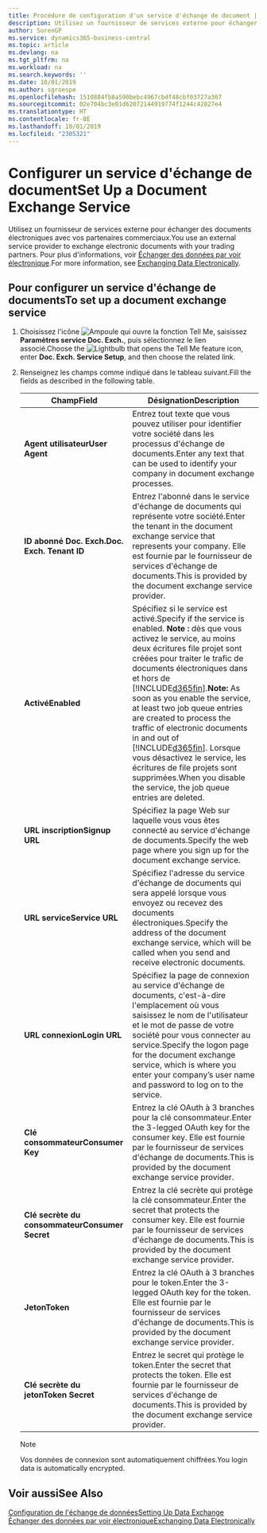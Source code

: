 ```yaml
---
title: Procédure de configuration d'un service d'échange de document | Microsoft Docs
description: Utilisez un fournisseur de services externe pour échanger des documents électroniques avec vos partenaires commerciaux.
author: SorenGP
ms.service: dynamics365-business-central
ms.topic: article
ms.devlang: na
ms.tgt_pltfrm: na
ms.workload: na
ms.search.keywords: ''
ms.date: 10/01/2019
ms.author: sgroespe
ms.openlocfilehash: 1510884fb8a590bebc4967cbdf48cbf03727a307
ms.sourcegitcommit: 02e704bc3e01d62072144919774f1244c42827e4
ms.translationtype: HT
ms.contentlocale: fr-BE
ms.lasthandoff: 10/01/2019
ms.locfileid: "2305321"
---
```

# <a name="set-up-a-document-exchange-service"></a><span data-ttu-id="aeded-103">Configurer un service d'échange de document</span><span class="sxs-lookup"><span data-stu-id="aeded-103">Set Up a Document Exchange Service</span></span>
<span data-ttu-id="aeded-104">Utilisez un fournisseur de services externe pour échanger des documents électroniques avec vos partenaires commerciaux.</span><span class="sxs-lookup"><span data-stu-id="aeded-104">You use an external service provider to exchange electronic documents with your trading partners.</span></span> <span data-ttu-id="aeded-105">Pour plus d'informations, voir [Échanger des données par voir électronique](across-data-exchange.md).</span><span class="sxs-lookup"><span data-stu-id="aeded-105">For more information, see [Exchanging Data Electronically](across-data-exchange.md).</span></span>  

## <a name="to-set-up-a-document-exchange-service"></a><span data-ttu-id="aeded-106">Pour configurer un service d'échange de documents</span><span class="sxs-lookup"><span data-stu-id="aeded-106">To set up a document exchange service</span></span>  
1. <span data-ttu-id="aeded-107">Choisissez l'icône ![Ampoule qui ouvre la fonction Tell Me](media/ui-search/search_small.png "Dites-moi ce que vous voulez faire"), saisissez **Paramètres service Doc. Exch.**, puis sélectionnez le lien associé.</span><span class="sxs-lookup"><span data-stu-id="aeded-107">Choose the ![Lightbulb that opens the Tell Me feature](media/ui-search/search_small.png "Tell me what you want to do") icon, enter **Doc. Exch. Service Setup**, and then choose the related link.</span></span>  
2. <span data-ttu-id="aeded-108">Renseignez les champs comme indiqué dans le tableau suivant.</span><span class="sxs-lookup"><span data-stu-id="aeded-108">Fill the fields as described in the following table.</span></span>  

    |<span data-ttu-id="aeded-109">Champ</span><span class="sxs-lookup"><span data-stu-id="aeded-109">Field</span></span>|<span data-ttu-id="aeded-110">Désignation</span><span class="sxs-lookup"><span data-stu-id="aeded-110">Description</span></span>|  
    |---------------------------------|---------------------------------------|  
    |<span data-ttu-id="aeded-111">**Agent utilisateur**</span><span class="sxs-lookup"><span data-stu-id="aeded-111">**User Agent**</span></span>|<span data-ttu-id="aeded-112">Entrez tout texte que vous pouvez utiliser pour identifier votre société dans les processus d'échange de documents.</span><span class="sxs-lookup"><span data-stu-id="aeded-112">Enter any text that can be used to identify your company in document exchange processes.</span></span>|  
    |<span data-ttu-id="aeded-113">**ID abonné Doc. Exch.**</span><span class="sxs-lookup"><span data-stu-id="aeded-113">**Doc. Exch. Tenant ID**</span></span>|<span data-ttu-id="aeded-114">Entrez l'abonné dans le service d'échange de documents qui représente votre société.</span><span class="sxs-lookup"><span data-stu-id="aeded-114">Enter the tenant in the document exchange service that represents your company.</span></span> <span data-ttu-id="aeded-115">Elle est fournie par le fournisseur de services d'échange de documents.</span><span class="sxs-lookup"><span data-stu-id="aeded-115">This is provided by the document exchange service provider.</span></span>|  
    |<span data-ttu-id="aeded-116">**Activé**</span><span class="sxs-lookup"><span data-stu-id="aeded-116">**Enabled**</span></span>|<span data-ttu-id="aeded-117">Spécifiez si le service est activé.</span><span class="sxs-lookup"><span data-stu-id="aeded-117">Specify if the service is enabled.</span></span> <span data-ttu-id="aeded-118">**Note :** dès que vous activez le service, au moins deux écritures file projet sont créées pour traiter le trafic de documents électroniques dans et hors de [!INCLUDE[d365fin](includes/d365fin_md.md)].</span><span class="sxs-lookup"><span data-stu-id="aeded-118">**Note:**  As soon as you enable the service, at least two job queue entries are created to process the traffic of electronic documents in and out of [!INCLUDE[d365fin](includes/d365fin_md.md)].</span></span> <span data-ttu-id="aeded-119">Lorsque vous désactivez le service, les écritures de file projets sont supprimées.</span><span class="sxs-lookup"><span data-stu-id="aeded-119">When you disable the service, the job queue entries are deleted.</span></span>|  
    |<span data-ttu-id="aeded-120">**URL inscription**</span><span class="sxs-lookup"><span data-stu-id="aeded-120">**Signup URL**</span></span>|<span data-ttu-id="aeded-121">Spécifiez la page Web sur laquelle vous vous êtes connecté au service d'échange de documents.</span><span class="sxs-lookup"><span data-stu-id="aeded-121">Specify the web page where you sign up for the document exchange service.</span></span>|  
    |<span data-ttu-id="aeded-122">**URL service**</span><span class="sxs-lookup"><span data-stu-id="aeded-122">**Service URL**</span></span>|<span data-ttu-id="aeded-123">Spécifiez l'adresse du service d'échange de documents qui sera appelé lorsque vous envoyez ou recevez des documents électroniques.</span><span class="sxs-lookup"><span data-stu-id="aeded-123">Specify the address of the document exchange service, which will be called when you send and receive electronic documents.</span></span>|  
    |<span data-ttu-id="aeded-124">**URL connexion**</span><span class="sxs-lookup"><span data-stu-id="aeded-124">**Login URL**</span></span>|<span data-ttu-id="aeded-125">Spécifiez la page de connexion au service d'échange de documents, c'est-à-dire l'emplacement où vous saisissez le nom de l'utilisateur et le mot de passe de votre société pour vous connecter au service.</span><span class="sxs-lookup"><span data-stu-id="aeded-125">Specify the logon page for the document exchange service, which is where you enter your company’s user name and password to log on to the service.</span></span>|  
    |<span data-ttu-id="aeded-126">**Clé consommateur**</span><span class="sxs-lookup"><span data-stu-id="aeded-126">**Consumer Key**</span></span>|<span data-ttu-id="aeded-127">Entrez la clé OAuth à 3 branches pour la clé consommateur.</span><span class="sxs-lookup"><span data-stu-id="aeded-127">Enter the 3-legged OAuth key for the consumer key.</span></span> <span data-ttu-id="aeded-128">Elle est fournie par le fournisseur de services d'échange de documents.</span><span class="sxs-lookup"><span data-stu-id="aeded-128">This is provided by the document exchange service provider.</span></span>|  
    |<span data-ttu-id="aeded-129">**Clé secrète du consommateur**</span><span class="sxs-lookup"><span data-stu-id="aeded-129">**Consumer Secret**</span></span>|<span data-ttu-id="aeded-130">Entrez la clé secrète qui protège la clé consommateur.</span><span class="sxs-lookup"><span data-stu-id="aeded-130">Enter the secret that protects the consumer key.</span></span> <span data-ttu-id="aeded-131">Elle est fournie par le fournisseur de services d'échange de documents.</span><span class="sxs-lookup"><span data-stu-id="aeded-131">This is provided by the document exchange service provider.</span></span>|  
    |<span data-ttu-id="aeded-132">**Jeton**</span><span class="sxs-lookup"><span data-stu-id="aeded-132">**Token**</span></span>|<span data-ttu-id="aeded-133">Entrez la clé OAuth à 3 branches pour le token.</span><span class="sxs-lookup"><span data-stu-id="aeded-133">Enter the 3-legged OAuth key for the token.</span></span> <span data-ttu-id="aeded-134">Elle est fournie par le fournisseur de services d'échange de documents.</span><span class="sxs-lookup"><span data-stu-id="aeded-134">This is provided by the document exchange service provider.</span></span>|  
    |<span data-ttu-id="aeded-135">**Clé secrète du jeton**</span><span class="sxs-lookup"><span data-stu-id="aeded-135">**Token Secret**</span></span>|<span data-ttu-id="aeded-136">Entrez le secret qui protège le token.</span><span class="sxs-lookup"><span data-stu-id="aeded-136">Enter the secret that protects the token.</span></span> <span data-ttu-id="aeded-137">Elle est fournie par le fournisseur de services d'échange de documents.</span><span class="sxs-lookup"><span data-stu-id="aeded-137">This is provided by the document exchange service provider.</span></span>|  

    > [!NOTE]  
    > <span data-ttu-id="aeded-138">Vos données de connexion sont automatiquement chiffrées.</span><span class="sxs-lookup"><span data-stu-id="aeded-138">You login data is automatically encrypted.</span></span>

## <a name="see-also"></a><span data-ttu-id="aeded-139">Voir aussi</span><span class="sxs-lookup"><span data-stu-id="aeded-139">See Also</span></span>  
[<span data-ttu-id="aeded-140">Configuration de l'échange de données</span><span class="sxs-lookup"><span data-stu-id="aeded-140">Setting Up Data Exchange</span></span>](across-set-up-data-exchange.md)  
[<span data-ttu-id="aeded-141">Échanger des données par voir électronique</span><span class="sxs-lookup"><span data-stu-id="aeded-141">Exchanging Data Electronically</span></span>](across-data-exchange.md)
